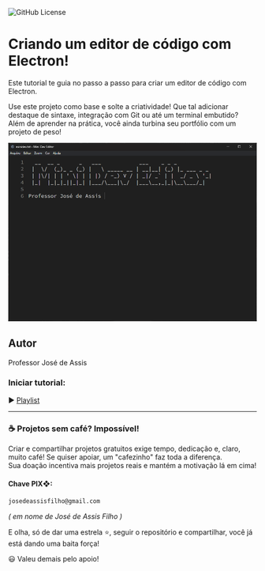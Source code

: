 ![GitHub License](https://img.shields.io/github/license/professorjosedeassis/mini-dev-editor)

# Criando um editor de código com Electron!

Este tutorial te guia no passo a passo para criar um editor de código com Electron.

Use este projeto como base e solte a criatividade! Que tal adicionar destaque de sintaxe, integração com Git ou até um terminal embutido? Além de aprender na prática, você ainda turbina seu portfólio com um projeto de peso! 

![minidev](https://github.com/professorjosedeassis/mini-dev-editor/blob/main/src/public/minidev.png)
## Autor
Professor José de Assis
### Iniciar tutorial:
▶️ [Playlist](https://www.youtube.com/playlist?list=PLbEOwbQR9lqwBaRLbc0icG5ajvrFgaKqi)

<hr>

### ☕ Projetos sem café? Impossível!
Criar e compartilhar projetos gratuitos exige tempo, dedicação e, claro, muito café! Se quiser apoiar, um "cafezinho" faz toda a diferença. <br>Sua doação incentiva mais projetos reais e mantém a motivação lá em cima!
#### Chave PIX❖:
~~~txt
josedeassisfilho@gmail.com
~~~
*( em nome de José de Assis Filho )*

E olha, só de dar uma estrela ⭐, seguir o repositório e compartilhar, você já está dando uma baita força!

😃 Valeu demais pelo apoio!

